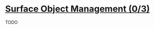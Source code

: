 # [Surface Object Management (0/3)](https://docs.nvidia.com/cuda/archive/11.3.0/cuda-runtime-api/group__CUDART__SURFACE__OBJECT.html#group__CUDART__SURFACE__OBJECT)

TODO
